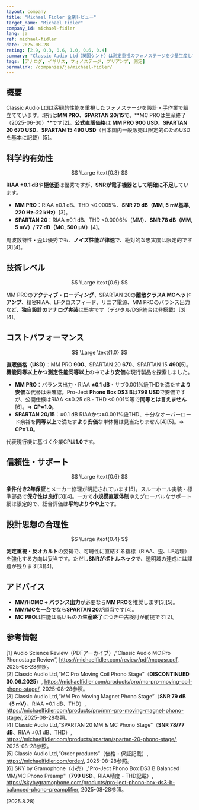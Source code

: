 ```yaml
---
layout: company
title: "Michael Fidler 企業レビュー"
target_name: "Michael Fidler"
company_id: michael-fidler
lang: ja
ref: michael-fidler
date: 2025-08-28
rating: [2.9, 0.3, 0.6, 1.0, 0.6, 0.4]
summary: "Classic Audio Ltd（英国ケント）は測定重視のフォノステージを少量生産しています。線形性と歪は優秀ですが、MM/MCともSNRが電子機器として明確に問題域で、絶対的忠実度はノイズにより制限されます。"
tags: [アナログ, イギリス, フォノステージ, プリアンプ, 測定]
permalink: /companies/ja/michael-fidler/
---
```

## 概要

Classic Audio Ltdは客観的性能を重視したフォノステージを設計・手作業で組立てています。現行は**MM PRO**、**SPARTAN 20/15**で、**MC PROは生産終了（2025-06-30）**です[2]。**公式直販価格**は **MM PRO 900 USD**、**SPARTAN 20 670 USD**、**SPARTAN 15 490 USD**（日本国内一般販売は限定的のためUSDを基本に記載）[5]。

## 科学的有効性

$$ \Large \text{0.3} $$

**RIAA ±0.1 dB**や**極低歪**は優秀ですが、**SNRが電子機器として明確に不足**しています。  
- **MM PRO**：RIAA ±0.1 dB、THD <0.0005%、**SNR 79 dB（MM, 5 mV基準, 220 Hz–22 kHz）**[3]。  
- **SPARTAN 20**：RIAA ±0.1 dB、THD <0.0006%（MM）、**SNR 78 dB（MM, 5 mV）/ 77 dB（MC, 500 µV）**[4]。  

周波数特性・歪は優秀でも、**ノイズ性能が律速**で、絶対的な忠実度は限定的です[3][4]。

## 技術レベル

$$ \Large \text{0.6} $$

MM PROの**アクティブ・ローディング**、SPARTAN 20の**離散クラスA MCヘッドアンプ**、精密RIAA、LFクロスフィード、リニア電源、MM PROのバランス出力など、**独自設計のアナログ実装**は堅実です（デジタル/DSP統合は非搭載）[3][4]。

## コストパフォーマンス

$$ \Large \text{1.0} $$

**直販価格（USD）**：MM PRO **900**、SPARTAN 20 **670**、SPARTAN 15 **490**[5]。  
**機能同等以上かつ測定性能同等以上**の中で**より安価**な現行製品を探索しました。  
- **MM PRO**：バランス出力・RIAA **±0.1 dB**・サブ0.001%級THDを満たす**より安価**な代替は未確認。Pro-Ject **Phono Box DS3 B**は**799 USD**で安価ですが、公開仕様はRIAA <±0.25 dB・THD <0.001%等で**同等とは言えません**[6]。⇒ **CP=1.0**。  
- **SPARTAN 20/15**：±0.1 dB RIAAかつ≤0.001%級THD、十分なオーバーロード余裕を**同等以上**で満たす**より安価**な単体機は見当たりません[4][5]。⇒ **CP=1.0**。  

代表現行機に基づく企業CPは**1.0**です。

## 信頼性・サポート

$$ \Large \text{0.6} $$

**条件付き2年保証**とメーカー修理が明記されています[5]。スルーホール実装・標準部品で**保守性は良好**[3][4]。一方で**小規模直販体制**ゆえグローバルなサポート網は限定的で、総合評価は**平均よりやや上**です。

## 設計思想の合理性

$$ \Large \text{0.4} $$

**測定重視・反オカルト**の姿勢で、可聴性に直結する指標（RIAA、歪、LF処理）を強化する方向は妥当です。ただし**SNRがボトルネック**で、透明域の達成には課題が残ります[3][4]。

## アドバイス

- **MM/HOMC + バランス出力**が必要なら**MM PRO**を推奨します[3][5]。  
- **MM/MCを一台で**なら**SPARTAN 20**が順当です[4]。  
- **MC PRO**は性能は高いものの**生産終了**につき中古検討が前提です[2]。

## 参考情報

[1] Audio Science Review（PDFアーカイブ）,“Classic Audio MC Pro Phonostage Review”, https://michaelfidler.com/review/pdf/mcpasr.pdf, 2025-08-28参照。  
[2] Classic Audio Ltd,“MC Pro Moving Coil Phono Stage”（**DISCONTINUED 30.06.2025**）, https://michaelfidler.com/products/pro/mc-pro-moving-coil-phono-stage/, 2025-08-28参照。  
[3] Classic Audio Ltd,“MM Pro Moving Magnet Phono Stage”（**SNR 79 dB（5 mV）**、RIAA ±0.1 dB、THD）, https://michaelfidler.com/products/pro/mm-pro-moving-magnet-phono-stage/, 2025-08-28参照。  
[4] Classic Audio Ltd,“SPARTAN 20 MM & MC Phono Stage”（**SNR 78/77 dB**、RIAA ±0.1 dB、THD）, https://michaelfidler.com/products/spartan/spartan-20-phono-stage/, 2025-08-28参照。  
[5] Classic Audio Ltd,“Order products”（価格・保証記載）, https://michaelfidler.com/order/, 2025-08-28参照。  
[6] SKY by Gramophone（小売）,"Pro-Ject Phono Box DS3 B Balanced MM/MC Phono Preamp"（**799 USD**、RIAA精度・THD記載）, https://skybygramophone.com/products/pro-ject-phono-box-ds3-b-balanced-phono-preamplifier, 2025-08-28参照。

(2025.8.28)

